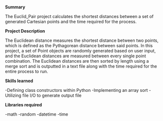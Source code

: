 **Summary**

The Euclid_Pair project calculates the shortest distances between a set of generated Cartesian points and the time required for the process.

**Project Description**

The Euclidean distance measures the shortest distance between two points, which is defined as the Pythagorean distance between said points. In this project, a set of Point objects are randomly generated based on user input, and the Euclidean distances are measured between every single point combination. The Euclidean distances are then sorted by length using a merge sort and is outputted in a text file along with the time required for the entire process to run.

**Skills learned**

-Defining class constructors within Python
-Implementing an array sort
-Utilizing file I/O to generate output file

**Libraries required**

-math
-random
-datetime
-time


